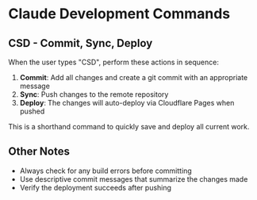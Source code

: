 # Claude Development Commands

## CSD - Commit, Sync, Deploy
When the user types "CSD", perform these actions in sequence:

1. **Commit**: Add all changes and create a git commit with an appropriate message
2. **Sync**: Push changes to the remote repository
3. **Deploy**: The changes will auto-deploy via Cloudflare Pages when pushed

This is a shorthand command to quickly save and deploy all current work.

## Other Notes
- Always check for any build errors before committing
- Use descriptive commit messages that summarize the changes made
- Verify the deployment succeeds after pushing